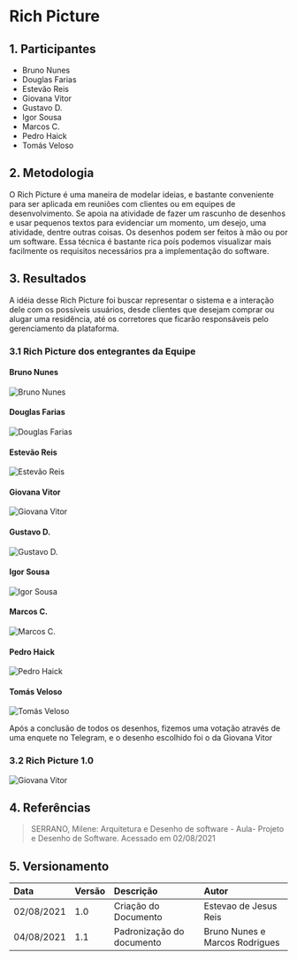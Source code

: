 # Rich Picture

## 1. Participantes
- Bruno Nunes
- Douglas Farias
- Estevão Reis
- Giovana Vitor
- Gustavo D.
- Igor Sousa
- Marcos C.
- Pedro Haick
- Tomás Veloso

## 2. Metodologia
O Rich Picture é uma maneira de modelar ideias, e bastante conveniente para ser aplicada em
reuniões com clientes ou em equipes de desenvolvimento. Se apoia na atividade de fazer um rascunho de desenhos e usar pequenos textos para evidenciar um momento, um desejo, uma atividade, dentre outras coisas. Os desenhos podem ser feitos à mão ou por um software. Essa técnica é bastante rica poís podemos visualizar mais facilmente os requisitos necessários pra a implementação do software.

## 3. Resultados
A idéia desse Rich Picture foi buscar representar o sistema e a interação dele com os possíveis usuários, desde clientes que desejam comprar ou alugar uma residência, até os corretores que ficarão responsáveis pelo gerenciamento da plataforma.

### 3.1 Rich Picture dos entegrantes da Equipe
#### Bruno Nunes
![Bruno Nunes](./RichPicture/rich-picture-bruno.jpeg)
#### Douglas Farias
![Douglas Farias](./RichPicture/rich-picture-douglas.jpeg)
#### Estevão Reis
![Estevão Reis](./RichPicture/rich-picture-estevao.png)
#### Giovana Vitor
![Giovana Vitor](./RichPicture/rich-picture-giovana.png)
#### Gustavo D.
![Gustavo D.](./RichPicture/rich-picture-gustavo.jpg)
#### Igor Sousa
![Igor Sousa](./RichPicture/rich-picture-igor.png)
#### Marcos C.
![Marcos C.](./RichPicture/rich-picture-marcos.jpg)
#### Pedro Haick
![Pedro Haick](./RichPicture/rich-picture-pedro.png)
#### Tomás Veloso
![Tomás Veloso](./RichPicture/rich-picture-tomas.jpg)

Após a conclusão de todos os desenhos, fizemos uma votação através de uma enquete no Telegram, e o desenho escolhido foi o da Giovana Vitor

### 3.2 Rich Picture 1.0
![Giovana Vitor](./RichPicture/rich-picture-giovana.png)

## 4. Referências 

> SERRANO, Milene: Arquitetura e Desenho de software - Aula- Projeto e Desenho de Software. Acessado em 02/08/2021

## 5. Versionamento

| Data | Versão | Descrição| Autor |
| :--------- | :----- | :--------- | :------------------- |
| 02/08/2021 | 1.0    | Criação do Documento | Estevao de Jesus Reis|
| 04/08/2021 | 1.1    | Padronização do documento       | Bruno Nunes e Marcos Rodrigues    |

